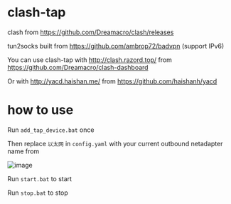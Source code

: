 # clash-tap

clash from https://github.com/Dreamacro/clash/releases

tun2socks built from https://github.com/ambrop72/badvpn (support IPv6)

You can use clash-tap with http://clash.razord.top/ from https://github.com/Dreamacro/clash-dashboard

Or with http://yacd.haishan.me/ from https://github.com/haishanh/yacd

# how to use

Run `add_tap_device.bat` once

Then replace `以太网` in `config.yaml` with your current outbound netadapter name from

![image](https://user-images.githubusercontent.com/23069451/79680340-49bf9980-8241-11ea-86e3-46e39b576867.png)

Run `start.bat` to start

Run `stop.bat` to stop
